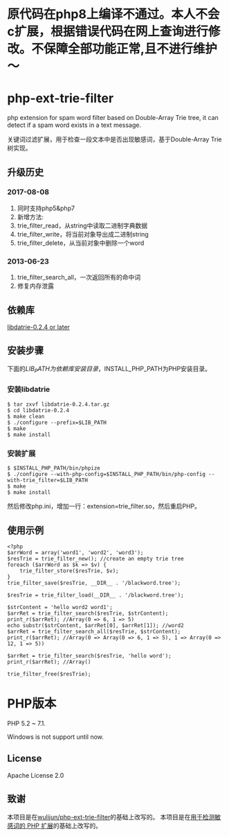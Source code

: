 原代码在php8上编译不通过。本人不会c扩展，根据错误代码在网上查询进行修改。不保障全部功能正常,且不进行维护～
======================================
php-ext-trie-filter
===================

php extension for spam word filter based on Double-Array Trie tree, it can detect if a spam word exists in a text message.

关键词过滤扩展，用于检查一段文本中是否出现敏感词，基于Double-Array Trie 树实现。

## 升级历史

### 2017-08-08
1. 同时支持php5&php7
1. 新增方法:
  1. trie_filter_read，从string中读取二进制字典数据
  1. trie_filter_write，将当前对象导出成二进制string
  1. trie_filter_delete，从当前对象中删除一个word

### 2013-06-23
1. trie_filter_search_all，一次返回所有的命中词
1. 修复内存泄露

## 依赖库

[libdatrie-0.2.4 or later](http://linux.thai.net/~thep/datrie/datrie.html)

## 安装步骤

下面的$LIB_PATH为依赖库安装目录，$INSTALL_PHP_PATH为PHP安装目录。

### 安装libdatrie
```
$ tar zxvf libdatrie-0.2.4.tar.gz
$ cd libdatrie-0.2.4
$ make clean
$ ./configure --prefix=$LIB_PATH
$ make
$ make install
```
### 安装扩展
```
$ $INSTALL_PHP_PATH/bin/phpize
$ ./configure --with-php-config=$INSTALL_PHP_PATH/bin/php-config --with-trie_filter=$LIB_PATH
$ make
$ make install
```
然后修改php.ini，增加一行：extension=trie_filter.so，然后重启PHP。

## 使用示例
```
<?php
$arrWord = array('word1', 'word2', 'word3');
$resTrie = trie_filter_new(); //create an empty trie tree
foreach ($arrWord as $k => $v) {
    trie_filter_store($resTrie, $v);
}
trie_filter_save($resTrie, __DIR__ . '/blackword.tree');

$resTrie = trie_filter_load(__DIR__ . '/blackword.tree');

$strContent = 'hello word2 word1';
$arrRet = trie_filter_search($resTrie, $strContent);
print_r($arrRet); //Array(0 => 6, 1 => 5)
echo substr($strContent, $arrRet[0], $arrRet[1]); //word2
$arrRet = trie_filter_search_all($resTrie, $strContent);
print_r($arrRet); //Array(0 => Array(0 => 6, 1 => 5), 1 => Array(0 => 12, 1 => 5))

$arrRet = trie_filter_search($resTrie, 'hello word');
print_r($arrRet); //Array()

trie_filter_free($resTrie);
```
# PHP版本

PHP 5.2 ~ 7.1.

Windows is not support until now.

## License

Apache License 2.0

## 致谢

本项目是在[wulijun/php-ext-trie-filter](https://github.com/wulijun/php-ext-trie-filter)的基础上改写的。
本项目是在[用于检测敏感词的 PHP 扩展](http://blog.anbutu.com/php/php-ext-trie-filter)的基础上改写的。

